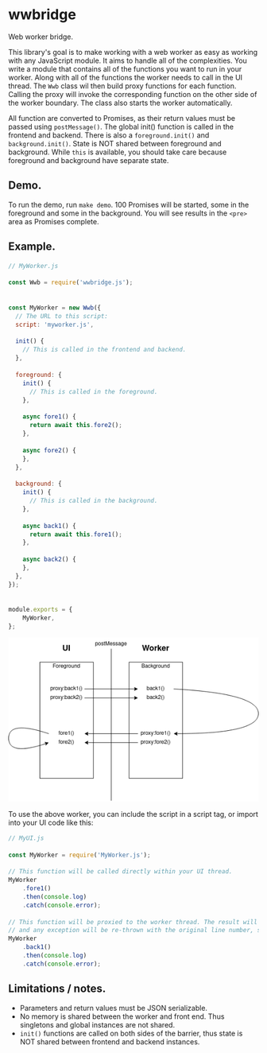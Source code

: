 # wwbridge
Web worker bridge. 

This library's goal is to make working with a web worker as easy as working with any JavaScript module. It aims to handle all of the complexities. You write a module that contains all of the functions you want to run in your worker. Along with all of the functions the worker needs to call in the UI thread. The `Wwb` class wil then build proxy functions for each function. Calling the proxy will invoke the corresponding function on the other side of the worker boundary. The class also starts the worker automatically.

All function are converted to Promises, as their return values must be passed using `postMessage()`. The global init() function is called in the frontend and backend. There is also a `foreground.init()` and `background.init()`. State is NOT shared between foreground and background. While `this` is available, you should take care because foreground and background have separate state.

## Demo.

To run the demo, run `make demo`. 100 Promises will be started, some in the foreground and some in the background. You will see results in the `<pre>` area as Promises complete.

## Example.

```javascript
// MyWorker.js

const Wwb = require('wwbridge.js');


const MyWorker = new Wwb({
  // The URL to this script:
  script: 'myworker.js',

  init() {
    // This is called in the frontend and backend.
  },

  foreground: {
    init() {
      // This is called in the foreground.
    },

    async fore1() {
      return await this.fore2();
    },

    async fore2() {
    },
  },

  background: {
    init() {
      // This is called in the background.
    },

    async back1() {
      return await this.fore1();
    },

    async back2() {
    },
  },
});


module.exports = {
    MyWorker,
};
```

![MyWorker Diagram](diagram.png)


To use the above worker, you can include the script in a script tag, or import into your UI code like this:

```javascript
// MyUI.js

const MyWorker = require('MyWorker.js');

// This function will be called directly within your UI thread.
MyWorker
    .fore1()
    .then(console.log)
    .catch(console.error);

// This function will be proxied to the worker thread. The result will be returned as usual,
// and any exception will be re-thrown with the original line number, stack trace etc.
MyWorker
    .back1()
    .then(console.log)
    .catch(console.error);

```

## Limitations / notes.

 - Parameters and return values must be JSON serializable.
 - No memory is shared between the worker and front end. Thus singletons and global instances are not shared.
 - `init()` functions are called on both sides of the barrier, thus state is NOT shared between frontend and backend instances.
